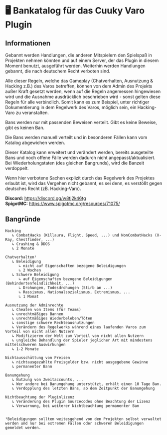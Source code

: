 # 🖥 Bankatalog für das Cuuky Varo Plugin

## Informationen
Gebannt werden Handlungen, die anderen Mitspielern den Spielspaß in Projekten nehmen könnten und auf einem Server, der das Plugin in diesem Moment benutzt, ausgeführt werden. Weiterhin werden Handlungen gebannt, die nach deutschem Recht verboten sind. 

Alle dieser Regeln, welche das Gameplay (Chatverhalten, Ausnutzung & Hacking z.B.) des Varos betreffen, können von dem Admin des Projekts außer Kraft gesetzt werden, wenn auf die Regeln angemessen hingewiesen wird und die Ausnahme ausdrücklich beschrieben wird - sonst gelten diese Regeln für alle verbindlich.
Somit kann es zum Beispiel, unter richtiger Dokumentierung in dem Regelwerk des Varos, möglich sein, ein Hacking-Varo zu veranstalten.

Bans werden nur mit passenden Beweisen verteilt. Gibt es keine Beweise, gibt es keinen Ban.

Die Bans werden manuell verteilt und in besonderen Fällen kann vom Katalog abgewichen werden.

Dieser Katalog kann erweitert und verändert werden, bereits ausgeteilte Bans und noch offene Fälle werden dadurch nicht angepasst/aktualisiert.
Bei Wiederholungstaten (des gleichen Bangrunds), wird die Banzeit verdoppelt.

Wenn hier verbotene Sachen explizit durch das Regelwerk des Projektes erlaubt ist, wird das Vergehen nicht gebannt, es sei denn, es verstößt gegen deutsches Recht (zB. Hacking-Varo).

**Discord:** https://discord.gg/w8tj2k46tg<br/>
**SpigotMC:** https://www.spigotmc.org/resources/71075/

## Bangründe
```
Hacking
   ↳ CombatHacks (Killaura, Flight, Speed, ...) und NonCombatHacks (X-Ray, Chestfinder, ...)
   ↳ Crashing & DDOS 
   ↳ 2 Monate

Chatverhalten¹
   ↳ Beleidigung
      ↳ nicht auf Eigenschaften bezogene Beleidigungen
      ↳ 2 Wochen
   ↳ Schwere Beleidigung
      ↳ auf Eigenschaften bezogene Beleidigungen (Behindertenfeindlichkeit, ...)
      ↳ Drohungen, Todesdrohungen (Stirb an ...)
      ↳ Rassismus, Nationalsozialismus, Extremismus, ...
      ↳ 1 Monat

Ausnutzung der Adminrechte
   ↳ Cheaten von Items (für Teams)
   ↳ unrechtmäßiges Bannen
   ↳ unrechtmäßiges Wiederbeleben/Töten
   ↳ sonstige schwere Rechteausnutzungen
   ↳ Verändern des Regelwerks während eines laufenden Varos zum Vorteil von nicht allen Nutzern
   ↳ Modifizieren der Welt zum Vorteil von nicht allen Nutzern
   ↳ ungleiche Behandlung der Spieler jeglicher Art mit mindestens mittelschweren Auswirkungen
   ↳ 1-2 Monate

Nichtausschüttung von Preisen
   ↳ nichtausgezahlte Preisgelder bzw. nicht ausgegebene Gewinne
   ↳ permanenter Bann
  
Banumgehung
   ↳ Nutzung von Zweitaccounts, ...
   ↳ Wer andere bei Banumgehung unterstützt, erhält einen 10 Tage Ban.
   ↳ Verdopplung des letzten Bans, ab dem Zeitpunkt der Banumgehung
   
Nichtbeachtung der Pluginlizenz
   ↳ Veränderung des Plugin Sourcecodes ohne Beachtung der Lizenz
   ↳ Verwarnung, bei weiterer Nichtbeachtung permanenter Ban


¹Beleidigungen sollten weitesgehend von den Projekten selbst verwaltet werden und nur bei extremen Fällen oder schweren Beleidigungen gemeldet werden.
```
